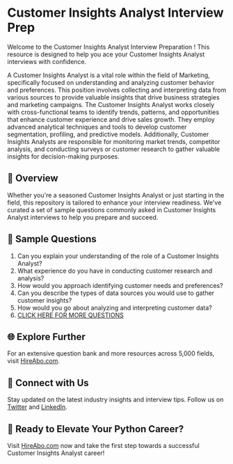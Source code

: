 # Customer Insights Analyst Interview Prep

Welcome to the Customer Insights Analyst Interview Preparation ! This resource is designed to help you ace your Customer Insights Analyst interviews with confidence.

A Customer Insights Analyst is a vital role within the field of Marketing, specifically focused on understanding and analyzing customer behavior and preferences. This position involves collecting and interpreting data from various sources to provide valuable insights that drive business strategies and marketing campaigns. The Customer Insights Analyst works closely with cross-functional teams to identify trends, patterns, and opportunities that enhance customer experience and drive sales growth. They employ advanced analytical techniques and tools to develop customer segmentation, profiling, and predictive models. Additionally, Customer Insights Analysts are responsible for monitoring market trends, competitor analysis, and conducting surveys or customer research to gather valuable insights for decision-making purposes.

## 🚀 Overview

Whether you're a seasoned Customer Insights Analyst or just starting in the field, this repository is tailored to enhance your interview readiness. We've curated a set of sample questions commonly asked in Customer Insights Analyst interviews to help you prepare and succeed.

## 📝 Sample Questions

1. Can you explain your understanding of the role of a Customer Insights Analyst?
2. What experience do you have in conducting customer research and analysis?
3. How would you approach identifying customer needs and preferences?
4. Can you describe the types of data sources you would use to gather customer insights?
5. How would you go about analyzing and interpreting customer data?
6. [CLICK HERE FOR MORE QUESTIONS](https://hireabo.com/job/1_0_33/Customer%20Insights%20Analyst)

## 🌐 Explore Further

For an extensive question bank and more resources across 5,000 fields, visit [HireAbo.com](https://www.hireabo.com).

## 📱 Connect with Us

Stay updated on the latest industry insights and interview tips. Follow us on [Twitter](https://twitter.com/hireabo) and [LinkedIn](https://www.linkedin.com/in/hire-abo-3609972a8/).

## 🚀 Ready to Elevate Your Python Career?

Visit [HireAbo.com](https://www.hireabo.com) now and take the first step towards a successful Customer Insights Analyst career!
